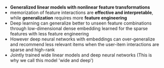 - **Generalized linear models with nonlinear feature transformations**
- memorization of feature interactions are **effective and interpretable**, while **generalization** requires more **feature engineering**
- Deep learning can generalize better to unseen feature combinations through low-dimensional dense embedding learned for the sparse features with less feature engineering
- However deep neural networks with embeddings can over-generalize and recommend less relevant items when the user-item interactions are sparse and high-rank
- Jointly trained wide linear models and deep neural networks (This is why we call this model 'wide and deep')


